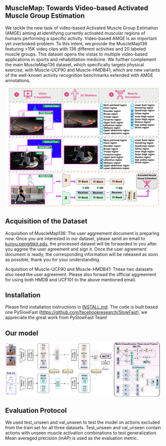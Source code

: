 
## MuscleMap: Towards Video-based Activated Muscle Group Estimation
We tackle the new task of video-based Activated Muscle Group Estimation (AMGE) aiming at identifying currently activated muscular regions of humans performing a specific activity. Video-based AMGE is an important yet overlooked problem. To this intent, we provide the MuscleMap136 featuring >15K video clips with 136 different activities and 20 labeled muscle groups. This dataset opens the vistas to multiple video-based applications in sports and rehabilitation medicine. We further complement the main MuscleMap136 dataset, which specifically targets physical exercise, with Muscle-UCF90 and Muscle-HMDB41, which are new variants of the well-known activity recognition benchmarks extended with AMGE annotations. 
<div align="center">
  <img src="https://github.com/KPeng9510/MuscleMap/blob/master/demo/TS.png" width="500px"/>
</div>


## Acquisition of the Dataset

Acquisition of MuscleMap136: The user aggreement document is preparing now. Once you are interested in our dataset, please send an email to kunyu.peng@kit.edu, the processed dataset will be forwarded to you after you aggree the user agreement and sign it. Once the user agreement document is ready, the corresponding information will be released as soon as possible, thank you for your understanding.

Acquisition of Muscle-UCF90 and Muscle-HMDB41: These two datasets also need the user agreement. Please also forwad the official aggreement for using both HMDB and UCF101 to the above mentioned email.


## Installation

Please find installation instructions in [INSTALL.md](INSTALL.md). The code is built based one PySlowFast (https://github.com/facebookresearch/SlowFast), we appreciate the great work from PySlowFast Team!

## Our model
<div align="center">
  <img src="https://github.com/KPeng9510/MuscleMap/blob/master/demo/main_Model.png" width="900px"/>
</div>


## Evaluation Protocol

We used test_unseen and val_unseen to test the model on actions excluded from the train set for all three datasets. Test_unseen and val_unseen contain actions with unseen muscle activation combinations to test generalization. Mean averaged precision (mAP) is used as the evaluation metric.


